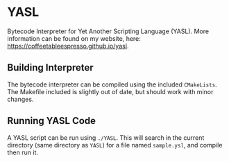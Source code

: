# YASL
Bytecode Interpreter for Yet Another Scripting Language (YASL). More information can be found on my website, here: https://coffeetableespresso.github.io/yasl.

## Building Interpreter
The bytecode interpreter can be compiled using the included `CMakeLists`.
The Makefile included is slightly out of date, but should work with minor changes.

## Running YASL Code
A YASL script can be run using `./YASL`. This will search in the current directory (same directory as `YASL`) for a file named `sample.ysl`, and compile then run it. 
